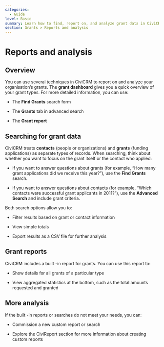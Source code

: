 ```yaml
---
categories:
  - Guide
level: Basic
summary: Learn how to find, report on, and analyze grant data in CiviCRM using built-in search and reporting tools.
section: Grants > Reports and analysis
---
```


# Reports and analysis

## Overview

You can use several techniques in CiviCRM to report on and analyze your organisation’s grants. The **grant dashboard** gives you a quick overview of your grant types. For more detailed information, you can use:

- The **Find Grants** search form

- The **Grants** tab in advanced search

- The **Grant report**

## Searching for grant data

CiviCRM treats **contacts** (people or organizations) and **grants** (funding applications) as separate types of records. When searching, think about whether you want to focus on the grant itself or the contact who applied:

- If you want to answer questions about grants (for example, “How many grant applications did we receive this year?”), use the **Find Grants** search.

- If you want to answer questions about contacts (for example, “Which contacts were successful grant applicants in 2011?”), use the **Advanced Search** and include grant criteria.

Both search options allow you to:

- Filter results based on grant or contact information

- View simple totals

- Export results as a CSV file for further analysis

## Grant reports

CiviCRM includes a built
-in report for grants. You can use this report to:

- Show details for all grants of a particular type

- View aggregated statistics at the bottom, such as the total amounts requested and granted

## More analysis

If the built
-in reports or searches do not meet your needs, you can:

- Commission a new custom report or search

- Explore the CiviReport section for more information about creating custom reports

<!--
Source: https://docs.civicrm.org/user/en/latest/grants/reports
-and-analysis/ -->

<!--
This page is best categorized as a "Guide" because it helps users achieve specific goals (finding, reporting, and analyzing grants) with actionable steps, but does not provide step
-by-step instructions (tutorial), exhaustive technical details (reference), or background theory (explanation). The content is suitable for users new to CiviCRM’s grant reporting features, so the level is Basic. The logical section is "Grants > Reports and analysis". -->
